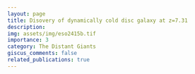 ```yaml
---
layout: page
title: Disovery of dynamically cold disc galaxy at z=7.31
description: 
img: assets/img/eso2415b.tif
importance: 3
category: The Distant Giants
giscus_comments: false
related_publications: true
---
```

